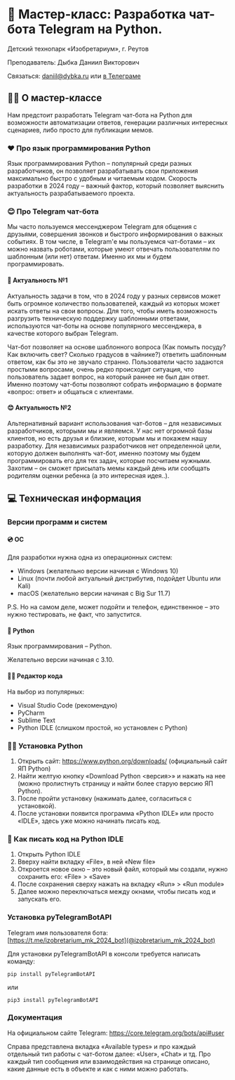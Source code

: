 # 🐍 Мастер-класс: Разработка чат-бота Telegram на Python.

Детский технопарк «Изобретариум», г. Реутов

Преподаватель: Дыбка Даниил Викторович

Связаться: daniil@dybka.ru или [в Телеграме](https://ddybka.t.me)

## 🧑‍💻 О мастер-классе

Нам предстоит разработать Telegram чат-бота на Python для возможности автоматизации ответов, генерации различных интересных сценариев, либо просто для публикации мемов.

### ❤️ Про язык программирования Python

Язык программирования Python – популярный среди разных разработчиков, он позволяет разрабатывать свои приложения максимально быстро с удобным и читаемым кодом. Скорость разработки в 2024 году – важный фактор, который позволяет выяснить актуальность разрабатываемого проекта.

### 😊 Про Telegram чат-бота

Мы часто пользуемся мессенджером Telegram для общения с друзьями, совершения звонков и быстрого информирования о важных событиях. В том числе, в Telegram'е мы пользуемся чат-ботами – их можно назвать роботами, которые умеют отвечать пользователям по шаблонным (или нет) ответам. Именно их мы и будем программировать.

#### 🤩 Актуальность №1

Актуальность задачи в том, что в 2024 году у разных сервисов может быть огромное количество пользователей, каждый из которых может искать ответы на свои вопросы. Для того, чтобы иметь возможность разгрузить техническую поддержку шаблонными ответами, используются чат-боты на основе популярного мессенджера, в качестве которого выбран Telegram.

Чат-бот позволяет на основе шаблонного вопроса (Как помыть посуду? Как включить свет? Сколько градусов в чайнике?) ответить шаблонным ответом, как бы это не звучало странно. Пользователи часто задаются простыми вопросами, очень редко происходит ситуация, что пользователь задает вопрос, на который раннее не был дан ответ. Именно поэтому чат-боты позволяют собрать информацию в формате «вопрос: ответ» и общаться с клиентами.

#### 😊 Актуальность №2

Альтернативный вариант использования чат-ботов – для независимых разработчиков, которыми мы и являемся. У нас нет огромной базы клиентов, но есть друзья и близкие, которым мы и покажем нашу разработку. Для независимых разработчиков нет определенной цели, которую должен выполнять чат-бот, именно поэтому мы будем программировать его для тех задач, которые посчитаем нужными. Захотим – он сможет присылать мемы каждый день или сообщать родителям оценки ребенка (а это интересная идея..).

## 💻 Техническая информация

### Версии программ и систем

#### 💿 ОС

Для разработки нужна одна из операционных систем:

- Windows (желательно версии начиная с Windows 10)
- Linux (почти любой актуальный дистрибутив, подойдет Ubuntu или Kali)
- macOS (желательно версии начиная с Big Sur 11.7)

P.S. Но на самом деле, может подойти и телефон, единственное – это нужно тестировать, не факт, что запустится.

#### 🐍 Python

Язык программирования – Python.

Желательно версии начиная с 3.10.

#### ✍🏻 Редактор кода

На выбор из популярных:

- Visual Studio Code (рекомендую)
- PyCharm
- Sublime Text
- Python IDLE (слишком простой, но установлен с Python)

### 🙋‍♀️ Установка Python

1. Открыть сайт: https://www.python.org/downloads/ (официальный сайт ЯП Python)
2. Найти желтую кнопку «Download Python <версия>» и нажать на нее (можно пролистнуть страницу и найти более старую версию ЯП Python).
3. После пройти установку (нажимать далее, согласиться с установкой).
4. После установки появится программа «Python IDLE» или просто «IDLE», здесь уже можно начинать писать код.

### 🧐 Как писать код на Python IDLE

1. Открыть Python IDLE
2. Вверху найти вкладку «File», в ней «New file»
3. Откроется новое окно – это новый файл, который мы создали, нужно сохранить его: «File» > «Save»
4. После сохранения сверху нажать на вкладку «Run» > «Run module»
5. Далее можно переключаться между окнами, чтобы писать код и запускать его.

### Установка pyTelegramBotAPI

Telegram имя пользователя бота: [https://t.me/izobretarium_mk_2024_bot](@izobretarium_mk_2024_bot)

Для установки pyTelegramBotAPI в консоли требуется написать команду:

`pip install pyTelegramBotAPI`

или

`pip3 install pyTelegramBotAPI`

### Документация

На официальном сайте Telegram: https://core.telegram.org/bots/api#user

Справа представлена вкладка «Available types» и про каждый отдельный тип работы с чат-ботом далее: «User», «Chat» и тд. Про каждый тип сообщения или взаимодействия на странице описано, какие данные есть в объекте и как с ними можно работать.
